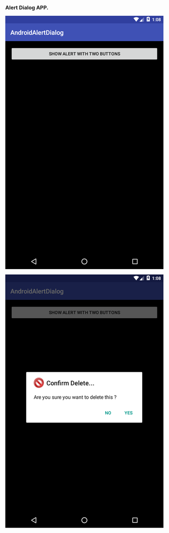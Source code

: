 ### Alert Dialog APP.

![alt tag](https://github.com/karthik-krishnaswamy17/Learn_Android_ACADGILD/blob/Assignment8.3/Assignment8.3_1.png)

![alt tag](https://github.com/karthik-krishnaswamy17/Learn_Android_ACADGILD/blob/Assignment8.3/Assignment8.3_2.png)

